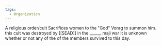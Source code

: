 ```yaml
---
tags:
  - Organization
---
```

A religious order/cult
Sacrifices women to the "God" Vorag to summon him.
this cult was destroyed by [[SEAD]] in the  ______ maji war
it is unknown whether or not any of the of the members survived to this day.